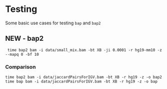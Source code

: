 # Testing

Some basic use cases for testing `bap` and `bap2`


## NEW - bap2

```
 time bap2 bam -i data/small_mix.bam -bt XB -ji 0.0001 -r hg19-mm10 -z --mapq 0 -bf 10
```

### Comparison

```
time bap2 bam -i data/jaccardPairsForIGV.bam -bt XB -r hg19 -z -o bap2
time bap bam -i data/jaccardPairsForIGV.bam -bt XB -r hg19 -z -o bap
```



<br><br>
